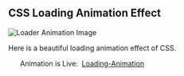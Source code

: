 <h2>CSS Loading Animation Effect</h2>
<img src="" alt="Loader Animation Image">
<p>Here is a beautiful loading animation effect of CSS.</p> 
<ul>Animation is Live:&nbsp;&nbsp;<a href="https://css-projects-03-part-04.vercel.app/">Loading-Animation</a></ul>